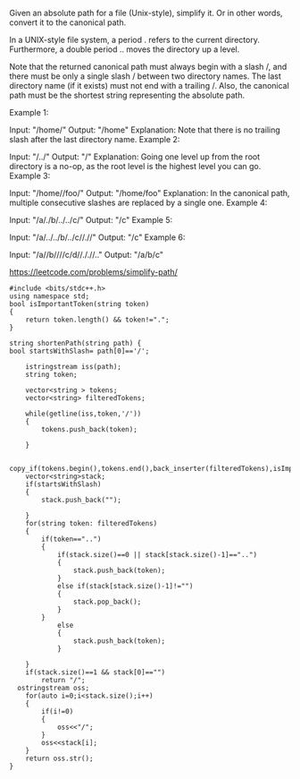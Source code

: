 Given an absolute path for a file (Unix-style), simplify it. Or in other words, convert it to the canonical path.

In a UNIX-style file system, a period . refers to the current directory. Furthermore, a double period .. moves the directory up a level.

Note that the returned canonical path must always begin with a slash /, and there must be only a single slash / between two directory names. The last directory name (if it exists) must not end with a trailing /. Also, the canonical path must be the shortest string representing the absolute path.

 

Example 1:

Input: "/home/"
Output: "/home"
Explanation: Note that there is no trailing slash after the last directory name.
Example 2:

Input: "/../"
Output: "/"
Explanation: Going one level up from the root directory is a no-op, as the root level is the highest level you can go.
Example 3:

Input: "/home//foo/"
Output: "/home/foo"
Explanation: In the canonical path, multiple consecutive slashes are replaced by a single one.
Example 4:

Input: "/a/./b/../../c/"
Output: "/c"
Example 5:

Input: "/a/../../b/../c//.//"
Output: "/c"
Example 6:

Input: "/a//b////c/d//././/.."
Output: "/a/b/c" 

https://leetcode.com/problems/simplify-path/

```
#include <bits/stdc++.h>
using namespace std;
bool isImportantToken(string token)
{
	return token.length() && token!=".";
}

string shortenPath(string path) {
bool startsWithSlash= path[0]=='/';

	istringstream iss(path);
	string token;
	
	vector<string > tokens;
	vector<string> filteredTokens;
	
	while(getline(iss,token,'/'))
	{
		tokens.push_back(token);
		
	}
	
	copy_if(tokens.begin(),tokens.end(),back_inserter(filteredTokens),isImportantToken);
	vector<string>stack;
	if(startsWithSlash)
	{
		stack.push_back("");
		
	}
	for(string token: filteredTokens)
	{
		if(token=="..")
		{
			if(stack.size()==0 || stack[stack.size()-1]=="..")
			{
				stack.push_back(token);
			}
			else if(stack[stack.size()-1]!="")
			{
				stack.pop_back();
			}
		}
			else
			{
				stack.push_back(token);
			}
		
	}
	if(stack.size()==1 && stack[0]=="")
		return "/";
  ostringstream oss;
	for(auto i=0;i<stack.size();i++)
	{
		if(i!=0)
		{
			oss<<"/";
		}
		oss<<stack[i];
	}
	return oss.str();
}

```
